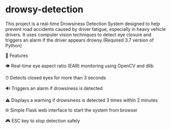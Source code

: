 # drowsy-detection
This project is a real-time Drowsiness Detection System designed to help prevent road accidents caused by driver fatigue, especially in heavy vehicle drivers. It uses computer vision techniques to detect eye closure and triggers an alarm if the driver appears drowsy.(Required 3.7 version of Python)

📌 Features

  👁️ Real-time eye aspect ratio (EAR) monitoring using OpenCV and dlib

  ⏰ Detects closed eyes for more than 3 seconds

  🔊 Triggers an alarm if drowsiness is detected

  ⚠️ Displays a warning if drowsiness is detected 3 times within 2 minutes

  🌐 Simple Flask web interface to start the system from browser

  🎮 ESC key to stop detection safely
  
